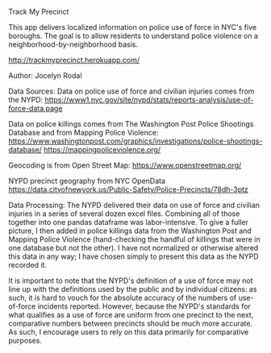 

Track My Precinct

This app delivers localized information on police use of force in NYC's five boroughs. The goal is to allow residents to understand police violence on a neighborhood-by-neighborhood basis.

http://trackmyprecinct.herokuapp.com/

Author: Jocelyn Rodal

Data Sources:
Data on police use of force and civilian injuries comes from the NYPD:
https://www1.nyc.gov/site/nypd/stats/reports-analysis/use-of-force-data.page

Data on police killings comes from The Washington Post Police Shootings Database and from Mapping Police Violence:
https://www.washingtonpost.com/graphics/investigations/police-shootings-database/
https://mappingpoliceviolence.org/

Geocoding is from Open Street Map:
https://www.openstreetmap.org/

NYPD precinct geography from NYC OpenData
https://data.cityofnewyork.us/Public-Safety/Police-Precincts/78dh-3ptz

Data Processing:
The NYPD delivered their data on use of force and civilian injuries in a series of several dozen excel files. Combining all of those together into one pandas dataframe was labor-intensive. To give a fuller picture, I then added in police killings data from the Washington Post and Mapping Police Violence (hand-checking the handful of killings that were in one database but not the other). I have not normalized or otherwise altered this data in any way; I have chosen simply to present this data as the NYPD recorded it.

It is important to note that the NYPD's definition of a use of force may not line up with the definitions used by the public and by individual citizens: as such, it is hard to vouch for the absolute accuracy of the numbers of use-of-force incidents reported. However, because the NYPD's standards for what qualifies as a use of force are uniform from one precinct to the next, comparative numbers between precincts should be much more accurate. As such, I encourage users to rely on this data primarily for comparative purposes.

